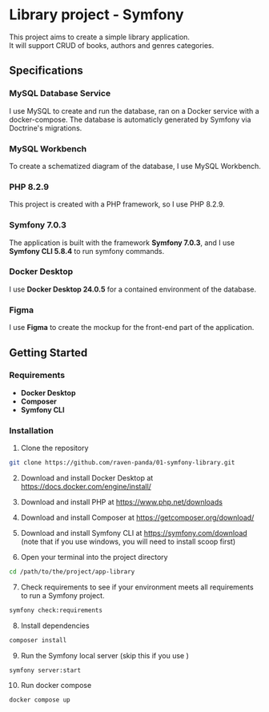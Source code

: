 # Library project - Symfony

This project aims to create a simple library application.\
It will support CRUD of books, authors and genres categories.

## Specifications

### MySQL Database Service

I use MySQL to create and run the database, ran on a Docker service with a docker-compose. The database is automaticly generated by Symfony via Doctrine's migrations.

### MySQL Workbench

To create a schematized diagram of the database, I use MySQL Workbench.

### PHP 8.2.9

This project is created with a PHP framework, so I use PHP 8.2.9.

### Symfony 7.0.3

The application is built with the framework **Symfony 7.0.3**, and I use **Symfony CLI 5.8.4** to run symfony commands.

### Docker Desktop

I use **Docker Desktop 24.0.5** for a contained environment of the database.

### Figma

I use **Figma** to create the mockup for the front-end part of the application.

## Getting Started

### Requirements

- **Docker Desktop**
- **Composer**
- **Symfony CLI**

### Installation

1. Clone the repository

```bash
git clone https://github.com/raven-panda/01-symfony-library.git
```

2. Download and install Docker Desktop at https://docs.docker.com/engine/install/

3. Download and install PHP at https://www.php.net/downloads

4. Download and install Composer at https://getcomposer.org/download/

5. Download and install Symfony CLI at https://symfony.com/download (note that if you use windows, you will need to install scoop first)

6. Open your terminal into the project directory

```bash
cd /path/to/the/project/app-library
```

7. Check requirements to see if your environment meets all requirements to run a Symfony project.

```bash
symfony check:requirements
```

8. Install dependencies

```bash
composer install
```

9. Run the Symfony local server (skip this if you use )
```bash
symfony server:start
```

10. Run docker compose

```bash
docker compose up
```